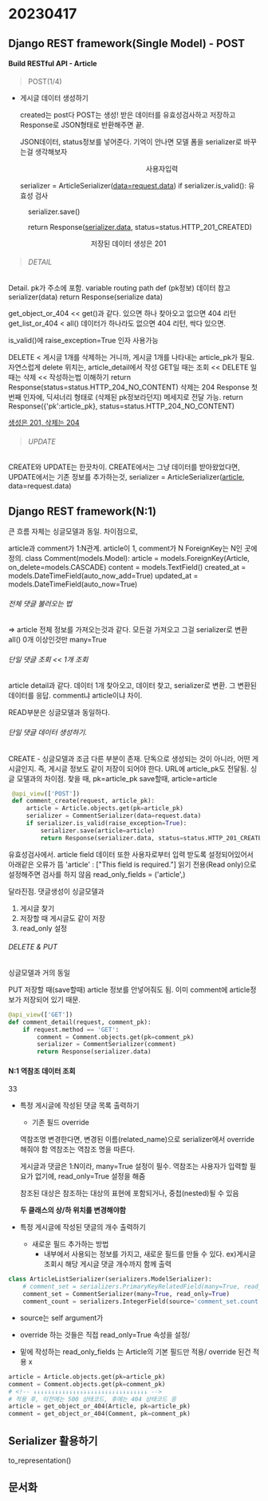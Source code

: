 # 20230417

## Django REST framework(Single Model) - POST

#### Build RESTful API - Article

> POST(1/4)

- 게시글 데이터 생성하기
  
  created는 post다
  POST는 생성!
  받은 데이터를 유효성검사하고 저장하고 Response로 JSON형태로 반환해주면 끝. 
  
  JSON데이터, status정보를 넣어준다. 
  기억이 안나면 모델 폼을 serializer로 바꾸는걸 생각해보자
  
                                                                  사용자입력
  
  serializer = ArticleSerializer(<u>data=request.data</u>)
  if serializer.is_valid(): 유효성 검사
  
      serializer.save()
  
      return Response(<u>serializer.data</u>, status=status.HTTP_201_CREATED)
  
                                      저장된 데이터                                생성은 201

> ###### DETAIL

Detail.
pk가 주소에 포함. variable routing
path
def (pk정보)
  데이터 참고
  serializer(data)
  return Response(serialize data)

get_object_or_404 << get()과 같다. 있으면 하나 찾아오고 없으면 404 리턴
get_list_or_404 < all() 데이터가 하나라도 없으면 404 리턴, 싹다 있으면.

is_valid()에 raise_exception=True 인자 사용가능

DELETE < 게시글 1개를 삭제하는 거니까, 게시글 1개를 나타내는 article_pk가 필요. 자연스럽게 delete 위치는, article_detail에서 작성
GET일 때는 조회 << 
DELETE 일때는 삭제 << 작성하는법 이해하기
return Response(status=status.HTTP_204_NO_CONTENT)   삭제는 204 
Response 첫번째 인자에, 딕셔너리 형태로 (삭제된 pk정보라던지) 메세지로 전달 가능.
return Response({'pk':article_pk}, status=status.HTTP_204_NO_CONTENT) 

<u>생성은 201, 삭제는 204</u>

> ###### UPDATE

CREATE와 UPDATE는 한끗차이.
CREATE에서는 그냥 데이터를 받아왔었다면, UPDATE에서는 기존 정보를 추가하는것,
serializer = ArticleSerializer(<u>article</u>, data=request.data)

## Django REST framework(N:1)

큰 흐름 자체는 싱글모델과 동일.
차이점으로, 

article과 comment가 1:N관계. article이 1, comment가 N
ForeignKey는 N인 곳에 정의.
class Comment(models.Model):
    article = models.ForeignKey(Article, on_delete=models.CASCADE)
    content = models.TextField()
    created_at = models.DateTimeField(auto_now_add=True)
    updated_at = models.DateTimeField(auto_now=True)

###### 전체 댓글 불러오는 법

=> article 전체 정보를 가져오는것과 같다. 모든걸 가져오고 그걸 serializer로 변환
all() 0개 이상인것만 many=True

###### 단일 댓글 조회 << 1개 조회

article detail과 같다. 데이터 1개 찾아오고, 데이터 찾고,
serializer로 변환. 그 변환된 데이터를 응답. comment냐 article이냐 차이.

READ부분은 싱글모델과 동일하다.

###### 단일 댓글 데이터 생성하기.

CREATE - 싱글모델과 조금 다른 부분이 존재.
단독으로 생성되는 것이 아니라, 어떤 게시글인지.
즉, 게시글 정보도 같이 저장이 되어야 한다.
URL에 article_pk도 전달됨.
싱글 모델과의 차이점. 
찾을 때, pk=article_pk
save할때, article=article

```python
 @api_view(['POST'])    
 def comment_create(request, article_pk):
     article = Article.objects.get(pk=article_pk)
     serializer = CommentSerializer(data=request.data)
     if serializer.is_valid(raise_exception=True):
         serializer.save(article=article)
         return Response(serializer.data, status=status.HTTP_201_CREATED)
```

유효성검사에서. article field 데이터 또한 사용자로부터 입력 받도록 설정되어있어서 아래같은 오류가 뜸
'article' : ["This field is required."]
읽기 전용(Read only)으로 설정해주면 검사를 하지 않음
read_only_fields = ('article',)

달라진점. 댓글생성이 싱글모델과

1. 게시글 찾기
2. 저장할 때 게시글도 같이 저장
3. read_only 설정

###### DELETE & PUT

싱글모델과 거의 동일

PUT 저장할 때(save할때) article 정보를 안넣어줘도 됨.
이미 comment에 article정보가 저장되어 있기 때문.

```python
@api_view(['GET'])    
def comment_detail(request, comment_pk):
    if request.method == 'GET':
        comment = Comment.objects.get(pk=comment_pk)
        serializer = CommentSerializer(comment)
        return Response(serializer.data)
```

#### N:1 역참조 데이터 조회

33

- 특정 게시글에 작성된 댓글 목록 출력하기
  
  - 기존 필드 override
    
    <!-- - fields = ['id','title','comment)set',] -->
  
  역참조명 변경한다면, 변경된 이름(related_name)으로 serializer에서 override 해줘야 함
  역참조는 역참조 명을 따른다.
  
  게시글과 댓글은 1:N이라, many=True 설정이 필수. 역참조는 사용자가 입력할 필요가 없기에, read_only=True 설정을 해줌
  
  참조된 대상은 참조하는 대상의 표현에 포함되거나, 중첩(nested)될 수 있음
  
  **두 클래스의 상/하 위치를 변경해야함**

- 특정 게시글에 작성된 댓글의 개수 출력하기
  
  - 새로운 필드 추가하는 방법
    - 내부에서 사용되는 정보를 가지고, 새로운 필드를 만들 수 있다. ex)게시글 조회시 해당 게시글 댓글 개수까지 함께 출력

```python
class ArticleListSerializer(serializers.ModelSerializer):
    # comment_set = serializers.PrimaryKeyRelatedField(many=True, read_only=True)
    comment_set = CommentSerializer(many=True, read_only=True)
    comment_count = serializers.IntegerField(source='comment_set.count', read_only=True)
```

- source는 self argument가 

- override 하는 것들은 직접 read_only=True 속성을 설정/

- 밑에 작성하는 read_only_fields 는 Article의 기본 필드만 적용/ override 된건 적용 x

```python
article = Article.objects.get(pk=article_pk)
comment = Comment.objects.get(pk=comment_pk)
# <!-- ↓↓↓↓↓↓↓↓↓↓↓↓↓↓↓↓↓↓↓↓↓↓↓↓↓↓↓↓↓↓↓↓ -->
# 적용 후, 이전에는 500 상태코드, 후에는 404 상태코드 응
article = get_object_or_404(Article, pk=article_pk)
comment = get_object_or_404(Comment, pk=comment_pk)
```

## Serializer 활용하기

to_representation() 

## 문서화
